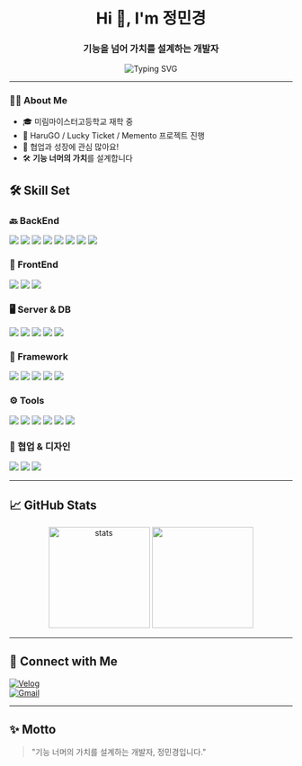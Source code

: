 <h1 align="center">Hi 👋, I'm 정민경</h1>
<h3 align="center">기능을 넘어 가치를 설계하는 개발자</h3>

<p align="center">
  <img src="https://readme-typing-svg.herokuapp.com?font=Fira+Code&pause=1000&color=36BCF7&center=true&vCenter=true&width=435&lines=Welcome+to+my+GitHub!;I'm+a+Backend+Developer" alt="Typing SVG" />
</p>

---

### 🧑‍💻 About Me

- 🎓 미림마이스터고등학교 재학 중 
- 🌱 HaruGO / Lucky Ticket / Memento 프로젝트 진행   
- 💬 협업과 성장에 관심 많아요!  
- 🛠️ **기능 너머의 가치**를 설계합니다  

## 🛠️ Skill Set

### 🔙 BackEnd  
<p>
  <img src="https://img.shields.io/badge/Java-007396?style=flat-square&logo=OpenJDK&logoColor=white"/>
  <img src="https://img.shields.io/badge/Spring-6DB33F?style=flat-square&logo=Spring&logoColor=white"/>
  <img src="https://img.shields.io/badge/PHP-777BB4?style=flat-square&logo=php&logoColor=white"/>
  <img src="https://img.shields.io/badge/Node.js-339933?style=flat-square&logo=Node.js&logoColor=white"/>
  <img src="https://img.shields.io/badge/C-A8B9CC?style=flat-square&logo=c&logoColor=white"/>
  <img src="https://img.shields.io/badge/C++-00599C?style=flat-square&logo=c%2B%2B&logoColor=white"/>
  <img src="https://img.shields.io/badge/Python-3776AB?style=flat-square&logo=Python&logoColor=white"/>
  <img src="https://img.shields.io/badge/Kotlin-7F52FF?style=flat-square&logo=Kotlin&logoColor=white"/>
</p>

### 🎨 FrontEnd  
<p>
  <img src="https://img.shields.io/badge/HTML5-E34F26?style=flat-square&logo=HTML5&logoColor=white"/>
  <img src="https://img.shields.io/badge/CSS3-1572B6?style=flat-square&logo=CSS3&logoColor=white"/>
  <img src="https://img.shields.io/badge/JavaScript-F7DF1E?style=flat-square&logo=JavaScript&logoColor=black"/>
</p>

### 🖥️ Server & DB  
<p>
  <img src="https://img.shields.io/badge/Apache-D22128?style=flat-square&logo=Apache&logoColor=white"/>
  <img src="https://img.shields.io/badge/Oracle-F80000?style=flat-square&logo=Oracle&logoColor=white"/>
  <img src="https://img.shields.io/badge/Tomcat-F8DC75?style=flat-square&logo=Apache%20Tomcat&logoColor=black"/>
  <img src="https://img.shields.io/badge/MySQL-4479A1?style=flat-square&logo=MySQL&logoColor=white"/>
  <img src="https://img.shields.io/badge/Firebase-FFCA28?style=flat-square&logo=Firebase&logoColor=black"/>
</p>

### 🧰 Framework  
<p>
  <img src="https://img.shields.io/badge/Express.js-000000?style=flat-square&logo=express&logoColor=white"/>
  <img src="https://img.shields.io/badge/Flask-000000?style=flat-square&logo=Flask&logoColor=white"/>
  <img src="https://img.shields.io/badge/Spring%20Boot-6DB33F?style=flat-square&logo=Spring%20Boot&logoColor=white"/>
  <img src="https://img.shields.io/badge/Bootstrap-7952B3?style=flat-square&logo=Bootstrap&logoColor=white"/>
  <img src="https://img.shields.io/badge/JavaFX-2C54A0?style=flat-square&logo=OpenJFX&logoColor=white"/>
</p>

### ⚙️ Tools  
<p>
  <img src="https://img.shields.io/badge/IntelliJ%20IDEA-000000?style=flat-square&logo=IntelliJ%20IDEA&logoColor=white"/>
  <img src="https://img.shields.io/badge/Eclipse-2C2255?style=flat-square&logo=Eclipse&logoColor=white"/>
  <img src="https://img.shields.io/badge/VS%20Code-007ACC?style=flat-square&logo=Visual%20Studio%20Code&logoColor=white"/>
  <img src="https://img.shields.io/badge/Visual%20Studio-5C2D91?style=flat-square&logo=Visual%20Studio&logoColor=white"/>
  <img src="https://img.shields.io/badge/PyCharm-000000?style=flat-square&logo=PyCharm&logoColor=white"/>
  <img src="https://img.shields.io/badge/SQL%20Developer-F80000?style=flat-square&logo=Oracle&logoColor=white"/>
</p>

### 🤝 협업 & 디자인  
<p>
  <img src="https://img.shields.io/badge/GitHub-181717?style=flat-square&logo=GitHub&logoColor=white"/>
  <img src="https://img.shields.io/badge/Notion-000000?style=flat-square&logo=Notion&logoColor=white"/>
  <img src="https://img.shields.io/badge/Figma-F24E1E?style=flat-square&logo=Figma&logoColor=white"/>
</p>

---

## 📈 GitHub Stats

<p align="center">
  <img src="https://github-readme-stats.vercel.app/api?username=wizardwid&show_icons=true&theme=radical" alt="stats" height="180"/>
  <img src="https://github-readme-stats.vercel.app/api/top-langs/?username=wizardwid&layout=compact&theme=radical" height="180"/>
</p>

---

## 🔗 Connect with Me

[![Velog](https://img.shields.io/badge/Velog-20C997?style=flat-square&logo=Velog&logoColor=white)](https://velog.io/@stu_mk)  
[![Gmail](https://img.shields.io/badge/Gmail-D14836?style=flat-square&logo=Gmail&logoColor=white)](mailto:s2335@e-mirim.hs.kr)

---

## ✨ Motto

> "기능 너머의 가치를 설계하는 개발자, 정민경입니다."
